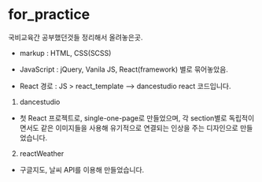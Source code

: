 # for_practice

국비교육간 공부했던것들 정리해서 올려놓은곳.
- markup : HTML, CSS(SCSS)
- JavaScript : jQuery, Vanila JS, React(framework)
별로 묶어놓았음.

- React 경로 : JS > react_template --> dancestudio react 코드입니다.

1. dancestudio
  - 첫 React 프로젝트로, single-one-page로 만들었으며, 각 section별로 독립적이면서도
  같은 이미지들을 사용해 유기적으로 연결되는 인상을 주는 디자인으로 만들었습니다.
  
2. reactWeather
  - 구글지도, 날씨 API를 이용해 만들었습니다.
